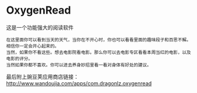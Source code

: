# OxygenRead
这是一个功能强大的阅读软件

    在这里面你可以看到当天的天气，当你在不开心时，你也可以看看里面的趣味段子和百思不解。相信你一定会开心起来的。
    当然，如果你不看这些。想去电影院看电影。那么你可以去电影专区看看本周当红的电影，以及电影的评分。
    当然如果你都不喜欢。你可以进去养身妙招里看一看对身体有好处的建议。


最后附上豌豆荚应用商店链接：http://www.wandoujia.com/apps/com.dragonlz.oxygenread
